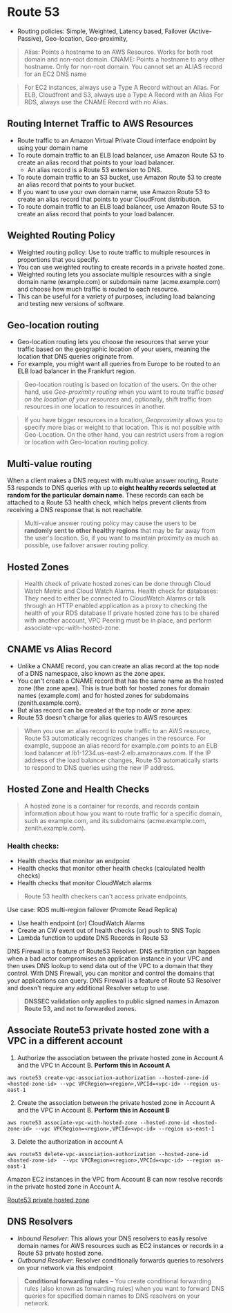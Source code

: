 # Route 53

- Routing policies: Simple, Weighted, Latency based, Failover (Active-Passive), Geo-location, Geo-proximity, 

> Alias: Points a hostname to an AWS Resource. Works for both root domain and non-root domain.
> CNAME: Points a hostname to any other hostname. Only for non-root domain.
> You cannot set an ALIAS record for an EC2 DNS name

> For EC2 instances, always use a Type A Record without an Alias. 
>For ELB, Cloudfront and S3, always use a Type A Record with an Alias 
>For RDS, always use the CNAME Record with no Alias.

## Routing Internet Traffic to AWS Resources
- Route traffic to an Amazon Virtual Private Cloud interface endpoint by using your domain name
- To route domain traffic to an ELB load balancer, use Amazon Route 53 to create an alias record that points to your load balancer. 
     - An alias record is a Route 53 extension to DNS.
- To route domain traffic to an S3 bucket, use Amazon Route 53 to create an alias record that points to your bucket.
- If you want to use your own domain name, use Amazon Route 53 to create an alias record that points to your CloudFront distribution.
- To route domain traffic to an ELB load balancer, use Amazon Route 53 to create an alias record that points to your load balancer.

## Weighted Routing Policy
- Weighted routing policy: Use to route traffic to multiple resources in proportions that you specify. 
- You can use weighted routing to create records in a private hosted zone.
- Weighted routing lets you associate multiple resources with a single domain name (example.com) or subdomain name (acme.example.com) and choose how much traffic is routed to each resource. 
- This can be useful for a variety of purposes, including load balancing and testing new versions of software.

## Geo-location routing
- Geo-location routing lets you choose the resources that serve your traffic based on the geographic location of your users, meaning the location that DNS queries originate from. 
- For example, you might want all queries from Europe to be routed to an ELB load balancer in the Frankfurt region.

> Geo-location routing is based on location of the users. On the other hand, use *Geo-proximity routing* when you want to route traffic _based on the location of your resources_ and, optionally, shift traffic from resources in one location to resources in another.

> If you have bigger resources in a location, _Geoproximity_ allows you to specify more bias or weight to that location. This is not possible with Geo-Location. 
> On the other hand, you can restrict users from a region or location with Geo-location routing policy. 

## Multi-value routing

When a client makes a DNS request with multivalue answer routing, Route 53 responds to DNS queries with up to **eight healthy records selected at random for the particular domain name**. These records can each be attached to a Route 53 health check, which helps prevent clients from receiving a DNS response that is not reachable.

> Multi-value answer routing policy may cause the users to be **randomly sent to other healthy regions** that may be far away from the user's location.
> So, if you want to maintain proximity as much as possible, use failover answer routing policy.


## Hosted Zones
> Health check of private hosted zones can be done through Cloud Watch Metric and Cloud Watch Alarms.
> Health check for databases: They need to either be connected to CloudWatch Alarms or talk through an HTTP enabled application as a proxy to checking the health of your RDS database
> If private hosted zone has to be shared with another account, VPC Peering must be in place, and perform associate-vpc-with-hosted-zone.


## CNAME vs Alias Record
- Unlike a CNAME record, you can create an alias record at the top node of a DNS namespace, also known as the zone apex.
- You can't create a CNAME record that has the same name as the hosted zone (the zone apex). This is true both for hosted zones for domain names (example.com) and for hosted zones for subdomains (zenith.example.com).
- But alias record can be created at the top node or zone apex.
- Route 53 doesn't charge for alias queries to AWS resources

> When you use an alias record to route traffic to an AWS resource, Route 53 automatically recognizes changes in the resource. 
> For example, suppose an alias record for example.com points to an ELB load balancer at lb1-1234.us-east-2.elb.amazonaws.com. 
> If the IP address of the load balancer changes, Route 53 automatically starts to respond to DNS queries using the new IP address.

## Hosted Zone and Health Checks

> A hosted zone is a container for records, and records contain information about how you want to route traffic for a specific domain, such as example.com, and its subdomains (acme.example.com, zenith.example.com).

### Health checks:
- Health checks that monitor an endpoint
- Health checks that monitor other health checks (calculated health checks)
- Health checks that monitor CloudWatch alarms

> Route 53 health checkers can’t access private endpoints.

Use case:  RDS multi-region failover (Promote Read Replica)
- Use health endpoint (or) CloudWatch Alarms
- Create an CW event out of health checks (or) push to SNS Topic
- Lambda function to update DNS Records in Route 53

DNS Firewall is a feature of Route53 Resolver.
DNS exfiltration can happen when a bad actor compromises an application instance in your VPC and then uses DNS lookup to send data out of the VPC to a domain that they control.
With DNS Firewall, you can monitor and control the domains that your applications can query.
DNS Firewall is a feature of Route 53 Resolver and doesn't require any additional Resolver setup to use.

> **DNSSEC validation only applies to public signed names in Amazon Route 53, and not to forwarded zones.**

## Associate Route53 private hosted zone with a VPC in a different account

1. Authorize the association between the private hosted zone in Account A and the VPC in Account B. **Perform this in Account A**

```commandline
aws route53 create-vpc-association-authorization --hosted-zone-id <hosted-zone-id> --vpc VPCRegion=<region>,VPCId=<vpc-id> --region us-east-1
```

2. Create the association between the private hosted zone in Account A and the VPC in Account B. **Perform this in Account B**

```commandline
aws route53 associate-vpc-with-hosted-zone --hosted-zone-id <hosted-zone-id> --vpc VPCRegion=<region>,VPCId=<vpc-id> --region us-east-1
``` 

3. Delete the authorization in account A

```commandline
aws route53 delete-vpc-association-authorization --hosted-zone-id <hosted-zone-id>  --vpc VPCRegion=<region>,VPCId=<vpc-id> --region us-east-1
``` 

Amazon EC2 instances in the VPC from Account B can now resolve records in the private hosted zone in Account A.


[Route53 private hosted zone](https://aws.amazon.com/premiumsupport/knowledge-center/route53-private-hosted-zone/) 

## DNS Resolvers

- _Inbound Resolver_: This allows your DNS resolvers to easily resolve domain names for AWS resources such as EC2 instances or records in a Route 53 private hosted zone.
- _Outbound Resolver_: Resolver conditionally forwards queries to resolvers on your network via this endpoint

> **Conditional forwarding rules** – You create conditional forwarding rules (also known as forwarding rules) when you want to forward DNS queries for specified domain names to DNS resolvers on your network.
